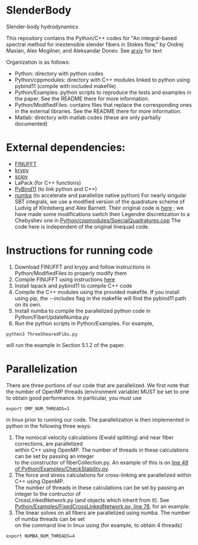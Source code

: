 # SlenderBody
Slender-body hydrodynamics

This repository contains the Python/C++ codes for
"An integral-based spectral method for inextensible slender fibers in
Stokes flow," by Ondrej Maxian, Alex Mogilner, and Aleksandar Donev. 
See [arxiv](https://arxiv.org/abs/2007.11728) for text

Organization is as follows:
* Python: directory with python codes
* Python/cppmodules: directory with C++ modules linked to python using pybind11 (compile with included makefile)
* Python/Examples: python scripts to reproduce the tests and examples in the paper. See the README there for more information. 
* Python/ModifiedFiles: contains files that replace the corresponding ones in the external libraries. See the README there for more information. 
* Matlab: directory with matlab codes (these are only partially documented)

# External dependencies:
* [FINUFFT](https://github.com/flatironinstitute/finufft)
* [krypy](https://github.com/andrenarchy/krypy)
* [scipy](https://github.com/scipy/scipy)
* LaPack (for C++ functions)
* [PyBind11](https://github.com/pybind/pybind11) (to link python and C++)
* [numba](https://github.com/numba/numba) (to accelerate and parallelize native python)
For nearly singular SBT integrals, we use a modified version of the quadrature scheme of Ludvig af Klinteberg and 
Alex Barnett. Their original code is [here](https://github.com/ludvigak/linequad) ; we have made some modifications 
switch their Legendre discretization to a Chebyshev one in [Python/cppmodules/SpecialQuadratures.cpp](https://github.com/stochasticHydroTools/SlenderBody/blob/master/Python/cppmodules/SpecialQuadratures.cpp)
The code here is independent of the original linequad code. 

# Instructions for running code 
1) Download FINUFFT and krypy and follow instructions in Python/ModifiedFiles
to properly modify them
2) Compile FINUFFT using instructions [here](https://finufft.readthedocs.io/en/latest/install.html)
3) Install lapack and pybind11 to compile C++ code
4) Compile the C++ modules using the provided makefile. If you install using pip, the 
--includes flag in the makefile will find the pybind11 path on its own. 
5) Install numba to compile the parallelized python code in Python/FiberUpdateNumba.py
6) Run the python scripts in Python/Examples. For example, 
```
python3 ThreeShearedFibs.py
```
will run the example in Section 5.1.2 of the paper. 

# Parallelization
There are three portions of our code that are parallelized. We first note that the number of OpenMP threads
(environment variable) MUST be set to one to obtain good performance. In particular, you must use 
```
export OMP_NUM_THREADS=1
```
in linux prior to running our code.
The parallelization is then implemented in python in the following three ways:
1) The nonlocal velocity calculations (Ewald splitting) and near fiber corrections, are parallelized \
within C++ using OpenMP. The number of threads in these calculations can be set by passing an integer \
to the constructor of fiberCollection.py. An example of this is on [line 49 of Python/Examples/CheckStability.py](https://github.com/stochasticHydroTools/SlenderBody/blob/990fc394a7c0341d38b3bc809a52991353e88f2e/Python/Examples/CheckStability.py#L49). 
2) The force and stress calculations for cross-linking are parallelized within C++ using OpenMP. \
The number of threads in these calculations can be set by passing an integer to the contructor of \
CrossLinkedNetwork.py (and objects which inherit from it). See [Python/Examples/FixedCrossLinkedNetwork.py, line 78](https://github.com/stochasticHydroTools/SlenderBody/blob/77224b963c0e5b4d6344b8d7b644acca0f3a0fa9/Python/Examples/FixedCrossLinkedNetwork.py#L78), for an example. 
3) The linear solves on all fibers are parallelized using numba. The number of numba threads can be set \
on the command line in linux using (for example, to obtain 4 threads)
```
export NUMBA_NUM_THREADS=4
```